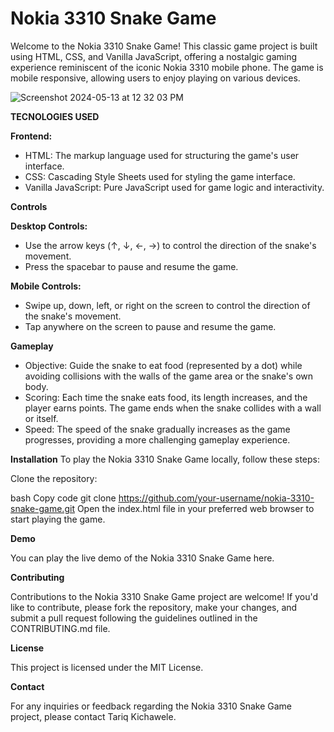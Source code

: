 # Nokia 3310 Snake Game

Welcome to the Nokia 3310 Snake Game! This classic game project is built using HTML, CSS, and Vanilla JavaScript, offering a nostalgic gaming experience reminiscent of the iconic Nokia 3310 mobile phone. The game is mobile responsive, allowing users to enjoy playing on various devices.

![Screenshot 2024-05-13 at 12 32 03 PM](https://github.com/TariqKichawele/snake_game/assets/105932024/d20b551f-1873-4655-9943-2afb168c31d6)

**TECNOLOGIES USED**

**Frontend:**
- HTML: The markup language used for structuring the game's user interface.
- CSS: Cascading Style Sheets used for styling the game interface.
- Vanilla JavaScript: Pure JavaScript used for game logic and interactivity.

**Controls**

**Desktop Controls:**
- Use the arrow keys (↑, ↓, ←, →) to control the direction of the snake's movement.
- Press the spacebar to pause and resume the game.

**Mobile Controls:**
- Swipe up, down, left, or right on the screen to control the direction of the snake's movement.
- Tap anywhere on the screen to pause and resume the game.
  
**Gameplay**
- Objective: Guide the snake to eat food (represented by a dot) while avoiding collisions with the walls of the game area or the snake's own body.
- Scoring: Each time the snake eats food, its length increases, and the player earns points. The game ends when the snake collides with a wall or itself.
- Speed: The speed of the snake gradually increases as the game progresses, providing a more challenging gameplay experience.
  
**Installation**
To play the Nokia 3310 Snake Game locally, follow these steps:

Clone the repository:

bash
Copy code
git clone https://github.com/your-username/nokia-3310-snake-game.git
Open the index.html file in your preferred web browser to start playing the game.

**Demo**

You can play the live demo of the Nokia 3310 Snake Game here.

**Contributing**

Contributions to the Nokia 3310 Snake Game project are welcome! If you'd like to contribute, please fork the repository, make your changes, and submit a pull request following the guidelines outlined in the CONTRIBUTING.md file.

**License**

This project is licensed under the MIT License.

**Contact**

For any inquiries or feedback regarding the Nokia 3310 Snake Game project, please contact Tariq Kichawele.

